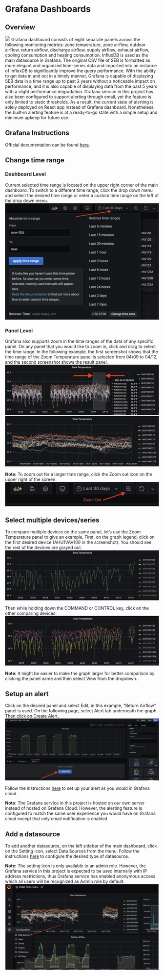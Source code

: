 # Grafana Dashboards

## Overview
![](grafana-1.png)
Grafana dashboard consists of eight separate panels across the following monitoring metrics: zone temperature, zone airflow, outdoor airflow, return airflow, discharge airflow, supply airflow, exhaust airflow, cooling consumption and heating consumption. InfluxDB is used as the main datasource in Grafana. The original CSV file of SEB is formatted as more elegant and organized time-series data and imported into an instance of InfluxDB to significantly improve the query performance. With the ability to get data in and out in a timely manner, Grafana is capable of displaying SEB data in a time range up to past 2 years without a noticeable impact on performance, and it is also capable of displaying data from the past 5 years with a slight performance degradation. Grafana service in this project has also been configured to support alerting through email, yet the feature is only limited to static thresholds. As a result, the current state of alerting is solely deployed on React app instead of Grafana dashboard. Nonetheless, the built-in alerting feature is at a ready-to-go state with a simple setup and minimum upkeep for future use.

## Grafana Instructions
Official documentation can be found [here](https://grafana.com/docs/). 
## Change time range
### Dashboard Level
Current selected time range is located on the upper right corner of the main dashboard. To switch to a different time range, click the drop down menu and select the desired time range or enter a custom time range on the left of the drop down menu.
![](images/grafana-2.png)

### Panel Level
Grafana also supports zoom in the time ranges of the data of any specific panel. On any panel that you would like to zoom in, click and drag to select the time range. In the following example, the first screenshot shows that the time range of the Zoom Temperature panel is selected from 04/09 to 04/12, and the second screenshot shows the result panel.
![](images/grafana-3.png)
![](images/grafana-4.png)

**Note:** To zoom out for a larger time range, click the Zoom out  icon on the upper right of the screen. 
![](images/grafana-5.png)

## Select multiple devices/series
To compare multiple devices on the same panel, let’s use the Zoom Temperature panel to give an example. First, on the graph legend, click on the first desired device (AHU1VAV100 in the screenshot). You should see the rest of the devices are grayed out.
![](images/grafana-6.png)
 
Then while holding down the COMMAND or CONTROL key, click on the other comparing devices. 
![](images/grafana-7.png)

**Note:** It might be easier to make the graph larger for better comparison by clicking the panel name and then select View from the dropdown.

## Setup an alert

Click on the desired panel and select Edit, in this example, “Return Airflow” panel is used. On the following page, select Alert tab underneath the graph. Then click on Create Alert.
![](images/grafana-8.png)

Follow the instructions [here](https://grafana.com/docs/grafana/latest/alerting/create-alerts/) to set up your alert as you would in Grafana cloud. 

**Note:** The Grafana service in this project is hosted on our own server instead of hosted on Grafana Cloud. However, the alerting feature is configured to match the same user experience you would have on Grafana cloud except that only email notification is enabled 

## Add a datasource

To add another datasource, on the left sidebar of the main dashboard, click on the Setting icon, select Data Sources from the menu. Follow the instructions [here](https://grafana.com/docs/grafana/latest/datasources/) to configure the desired type of datasource. 

**Note:** The setting icon is only available to an admin role. However, the Grafana service in this project is expected to be used internally with IP address restrictions, thus Grafana service has enabled anonymous access which all users will be recognized as Admin role by default. 
![](images/grafana-9.png)
